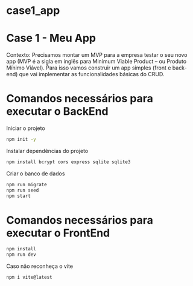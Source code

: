# case1_app
# Case 1 - Meu App
Contexto:  Precisamos montar um MVP para a empresa testar o seu novo app (MVP é a sigla em inglês para Minimum Viable Product – ou Produto Mínimo Viável). Para isso vamos construir um app simples (front e back-end) que vai implementar as funcionalidades básicas do CRUD.

# Comandos necessários para executar o BackEnd
Iniciar o projeto
```sh
npm init -y
```

Instalar dependências do projeto
```sh
npm install bcrypt cors express sqlite sqlite3
```

Criar o banco de dados
```sh
npm run migrate
npm run seed
npm start
```

# Comandos necessários para executar o FrontEnd
```sh
npm install
npm run dev
```
Caso não reconheça o vite
```sh
npm i vite@latest
```
